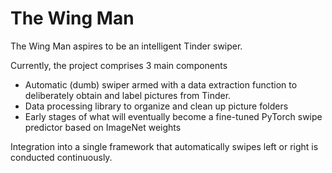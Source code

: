 # The Wing Man

The Wing Man aspires to be an intelligent Tinder swiper.

Currently, the project comprises 3 main components

- Automatic (dumb) swiper armed with a data extraction function to deliberately obtain and label pictures from Tinder.
- Data processing library to organize and clean up picture folders
- Early stages of what will eventually become a fine-tuned PyTorch swipe predictor based on ImageNet weights

Integration into a single framework that automatically swipes left or right is conducted continuously.
